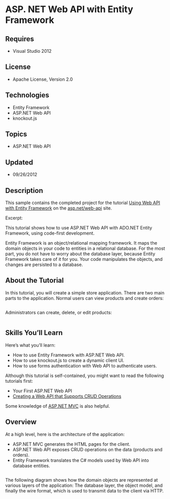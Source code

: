 # ASP. NET Web API with Entity Framework
## Requires
- Visual Studio 2012
## License
- Apache License, Version 2.0
## Technologies
- Entity Framework
- ASP.NET Web API
- knockout.js
## Topics
- ASP.NET Web API
## Updated
- 09/26/2012
## Description

<p>This sample contains the completed project for the tutorial <a href="http://www.asp.net/web-api/overview/creating-web-apis/using-web-api-with-entity-framework/using-web-api-with-entity-framework,-part-1">
Using Web API with Entity Framework</a>&nbsp;on the <a href="http://asp.net/web-api">
asp.net/web-api</a>&nbsp;site.</p>
<p>Excerpt:</p>
<p>This tutorial shows how to use ASP.NET Web API with ADO.NET Entity Framework, using code-first development.</p>
<p>Entity Framework is an object/relational mapping framework. It maps the domain objects in your code to entities in a relational database. For the most part, you do not have to worry about the database layer, because Entity Framework takes care of it for
 you. Your code manipulates the objects, and changes are persisted to a database.</p>
<h2>About the Tutorial</h2>
<p>In this tutorial, you will create a simple store application. There are two main parts to the application. Normal users can view products and create orders:</p>
<p><img src="http://aspnet13.orcsweb.com/media/3663418/webapi_ef01.png" alt=""></p>
<p>Administrators can create, delete, or edit products:</p>
<p><img src="http://aspnet13.orcsweb.com/media/3663424/webapi_ef02.png" alt=""></p>
<h2>Skills You&rsquo;ll Learn</h2>
<p>Here&rsquo;s what you&rsquo;ll learn:</p>
<ul>
<li>How to use Entity Framework with ASP.NET Web API. </li><li>How to use knockout.js to create a dynamic client UI. </li><li>How to use forms authentication with Web API to authenticate users. </li></ul>
<p>Although this tutorial is self-contained, you might want to read the following tutorials first:</p>
<ul>
<li><a>Your First ASP.NET Web API</a> </li><li><a href="http://www.asp.net/web-api/overview/creating-web-apis/creating-a-web-api-that-supports-crud-operations">Creating a Web API that Supports CRUD Operations
</a></li></ul>
<p>Some knowledge of <a href="http://www.asp.net/mvc/tutorials/mvc-4">ASP.NET MVC</a> is also helpful.</p>
<h2>Overview</h2>
<p>At a high level, here is the architecture of the application:</p>
<ul>
<li>ASP.NET MVC generates the HTML pages for the client. </li><li>ASP.NET Web API exposes CRUD operations on the data (products and orders). </li><li>Entity Framework translates the C# models used by Web API into database entities.
</li></ul>
<p><img src="http://aspnet13.orcsweb.com/media/3663430/webapi_ef03.png" alt=""></p>
<p>The following diagram shows how the domain objects are represented at various layers of the application: The database layer, the object model, and finally the wire format, which is used to transmit data to the client via HTTP.</p>
<p><img src="http://aspnet13.orcsweb.com/media/3663436/webapi_ef04.png" alt=""></p>
